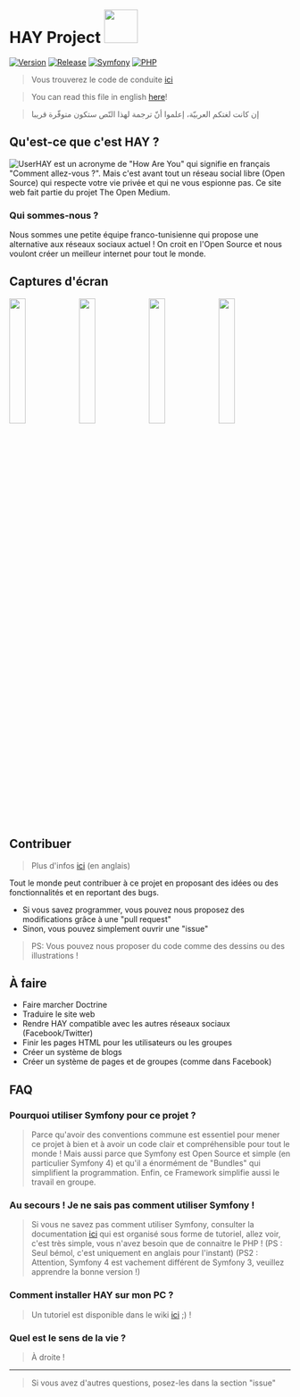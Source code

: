 # HAY Project <img src="https://raw.githubusercontent.com/TheOpenMedium/HAY/master/public/ressources/HAYlogo.svg" width="60" />

[![Version](https://img.shields.io/badge/version-v0.0.1-red.svg?longCache=true&style=flat-square)](https://github.com/TheOpenMedium/HAY/releases) [![Release](https://img.shields.io/badge/release-pre--alpha-red.svg?longCache=true&style=flat-square)](https://github.com/TheOpenMedium/HAY/releases) [![Symfony](https://img.shields.io/badge/symfony-4.0.8-blue.svg?longCache=true&style=flat-square)](https://symfony.com/) [![PHP](https://img.shields.io/badge/php-+7.2.0-blue.svg?longCache=true&style=flat-square)](https://php.net/)
> Vous trouverez le code de conduite [ici](https://github.com/TheOpenMedium/HAY/blob/master/CODE_OF_CONDUCT.md)

> You can read this file in english [here](https://github.com/TheOpenMedium/HAY/blob/master/README.md)!

> إن كانت لغتكم العربيّة، إعلموا أنّ ترجمة لهذا النّص ستكون متوفّرة قريبا
## Qu'est-ce que c'est HAY ?
![User](https://github.com/TheOpenMedium/HAY/raw/master/public/screenshots/User.png)HAY est un acronyme de "How Are You" qui signifie en français "Comment allez-vous ?". Mais c'est avant tout un réseau social
libre (Open Source) qui respecte votre vie privée et qui ne vous espionne pas. Ce site web fait partie du projet The Open Medium.
### Qui sommes-nous ?
Nous sommes une petite équipe franco-tunisienne qui propose une alternative aux réseaux sociaux actuel ! On croit en l'Open
Source et nous voulont créer un meilleur internet pour tout le monde.
## Captures d'écran

<img src="https://github.com/TheOpenMedium/HAY/raw/master/public/screenshots/Sign%20Up.png" width="24%" /> <img src="https://github.com/TheOpenMedium/HAY/raw/master/public/screenshots/Log%20In.png" width="24%" /> <img src="https://github.com/TheOpenMedium/HAY/raw/master/public/screenshots/Home.png" width="24%" /> <img src="https://github.com/TheOpenMedium/HAY/raw/master/public/screenshots/User.png" width="24%" />

## Contribuer
> Plus d'infos [ici](https://github.com/TheOpenMedium/HAY/blob/master/CONTRIBUTING.md) (en anglais)

Tout le monde peut contribuer à ce projet en proposant des idées ou des fonctionnalités et en reportant des bugs.
* Si vous savez programmer, vous pouvez nous proposez des modifications grâce à une "pull request"
* Sinon, vous pouvez simplement ouvrir une "issue"
> PS: Vous pouvez nous proposer du code comme des dessins ou des illustrations !
## À faire

* Faire marcher Doctrine
* Traduire le site web
* Rendre HAY compatible avec les autres réseaux sociaux (Facebook/Twitter)
* Finir les pages HTML pour les utilisateurs ou les groupes
* Créer un système de blogs
* Créer un système de pages et de groupes (comme dans Facebook)

## FAQ
### Pourquoi utiliser Symfony pour ce projet ?
> Parce qu'avoir des conventions commune est essentiel pour mener ce projet à bien et à avoir un code clair et compréhensible
> pour tout le monde ! Mais aussi parce que Symfony est Open Source et simple (en particulier Symfony 4) et qu'il a énormément
> de "Bundles" qui simplifient la programmation. Enfin, ce Framework simplifie aussi le travail en groupe.

### Au secours ! Je ne sais pas comment utiliser Symfony !
> Si vous ne savez pas comment utiliser Symfony, consulter la documentation [ici](https://symfony.com/doc/current/index.html)
> qui est organisé sous forme de tutoriel, allez voir, c'est très simple, vous n'avez besoin que de connaitre le PHP ! (PS : Seul
> bémol, c'est uniquement en anglais pour l'instant) (PS2 : Attention, Symfony 4 est vachement différent de Symfony 3, veuillez
> apprendre la bonne version !)

### Comment installer HAY sur mon PC ?
> Un tutoriel est disponible dans le wiki [ici](https://github.com/TheOpenMedium/HAY/wiki/Accueil-Fran%C3%A7ais) ;) !

### Quel est le sens de la vie ?
> À droite !
----------
> Si vous avez d'autres questions, posez-les dans la section "issue"
